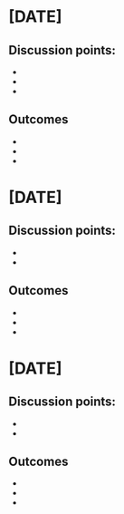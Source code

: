 # \[DATE\]
## Discussion points:
- 
- 
- 
## Outcomes
- 
- 
- 

# \[DATE\]
Discussion points:
- 
- 
- 
## Outcomes
- 
- 
- 


# \[DATE\]
Discussion points:
- 
- 
- 

## Outcomes
- 
- 
- 